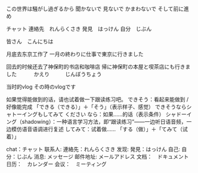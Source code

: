 この世界は騒がし過ぎるから
聞かないで
見ないで
かまわないで
そして前に進め




チャット
連絡先　れんらくさき
発見　はっけん
自分　じぶん




皆さん　こんにちは


月底去东京工作了
一月の終わりに仕事で東京に行きました


回去的时候还去了神保町的书店和咖啡店
帰に神保町の本屋と喫茶店にも行きました　　　        かえり　　　じんぼうちょう


当时的vlog
その時のvlogです

如果觉得能做到的话，请也试着做一下跟读练习吧。      できそう：看起来能做到 / 好像能完成   「できる（できる）」＋「そう」（表示样子、感觉）
できそうならシャトーイングもしてみて ください       なら：如果……的话（表示条件）  シャドーイング（shadowing）：一种语言学习方法，即“跟读练习”——一边听日语音频，一边模仿语音语调进行复述
                                            してみて：试着做……   「する（做）」＋「てみて（试着）」

chat：チャット
联系人: 連絡先：れんらくさき
发现: 発見：はっけん
自己: 自分：じぶん
消息: メッセージ
邮件地址: メールアドレス
文档：　ドキュメント
日历：　カレンダー
会议：　ミーティング
